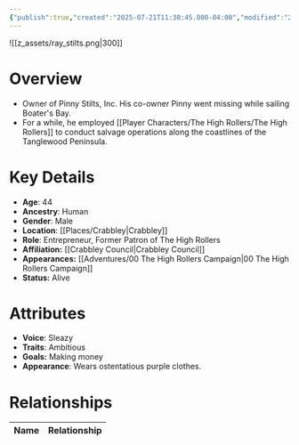 ```yaml
---
{"publish":true,"created":"2025-07-21T11:30:45.000-04:00","modified":"2025-10-22T09:16:10.535-04:00","published":"2025-10-22T09:16:10.535-04:00","cssclasses":"","Age":"44","Ancestry":"Human","Gender":"Male","Location":["[[Crabbley]]"],"Role":["Entrepreneur, Former Patron of The High Rollers"],"Affiliation":["[[Crabbley Council]]"],"Appearances":["[[00 The High Rollers Campaign]]"],"Status":"Alive","Authors":["Jordan"]}
---
```


![[z_assets/ray_stilts.png|300]]

# Overview
- Owner of Pinny Stilts, Inc. His co-owner Pinny went missing while sailing Boater's Bay.
- For a while, he employed [[Player Characters/The High Rollers/The High Rollers]] to conduct salvage operations along the coastlines of the Tanglewood Peninsula.

# Key Details
- **Age**: 44
- **Ancestry**: Human
- **Gender**: Male
- **Location**: [[Places/Crabbley\|Crabbley]]
- **Role**: Entrepreneur, Former Patron of The High Rollers
- **Affiliation:** [[Crabbley Council\|Crabbley Council]]
- **Appearances:** [[Adventures/00 The High Rollers Campaign\|00 The High Rollers Campaign]]
- **Status:** Alive

# Attributes
- **Voice**: Sleazy
- **Traits**: Ambitious
- **Goals:** Making money
- **Appearance**: Wears ostentatious purple clothes.

# Relationships

| Name  | Relationship |
| ----- | ------------ |
